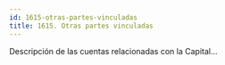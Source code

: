 ```yaml
---
id: 1615-otras-partes-vinculadas
title: 1615. Otras partes vinculadas
---
```

Descripción de las cuentas relacionadas con la Capital...
